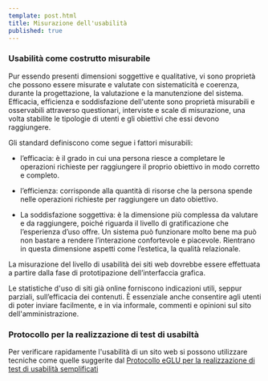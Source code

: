 ```yaml
---
template: post.html
title: Misurazione dell'usabilità
published: true
---
```


### Usabilità come costrutto misurabile

Pur essendo presenti  dimensioni soggettive e qualitative, vi sono proprietà che possono essere misurate e valutate con sistematicità e coerenza, durante la progettazione, la valutazione e la manutenzione del sistema. 
Efficacia, efficienza e soddisfazione dell'utente sono proprietà misurabili e osservabili attraverso questionari, interviste e scale di misurazione, una volta stabilite le tipologie di utenti e gli obiettivi che essi devono raggiungere.

Gli standard definiscono come segue i fattori misurabili:

* l’efficacia: è il grado in cui una persona riesce a completare le operazioni richieste per raggiungere il proprio obiettivo in modo corretto e completo. 

* l’efficienza: corrisponde alla quantità di risorse che la persona spende nelle operazioni richieste per raggiungere un dato obiettivo.

* La soddisfazione soggettiva: è la dimensione più complessa da valutare e da raggiungere, poiché riguarda il livello di gratificazione che l’esperienza d’uso offre. Un sistema può funzionare molto bene ma può non bastare a rendere l’interazione confortevole e piacevole. Rientrano in questa dimensione aspetti come l’estetica, la qualità relazionale.

La misurazione del livello di usabilità dei siti web dovrebbe essere effettuata a partire dalla fase di prototipazione dell’interfaccia grafica.

Le statistiche d'uso di siti già online forniscono indicazioni utili, seppur parziali, sull’efficacia dei contenuti.
È essenziale anche consentire agli utenti di poter inviare facilmente, e in via informale, commenti e opinioni sul sito dell'amministrazione.

### Protocollo per la realizzazione di test di usabiltà

Per verificare rapidamente l'usabilità di un sito web si possono utilizzare tecniche come quelle suggerite dal [Protocollo eGLU per la realizzazione di test di usabilità semplificati](http://www.funzionepubblica.gov.it/glu)
